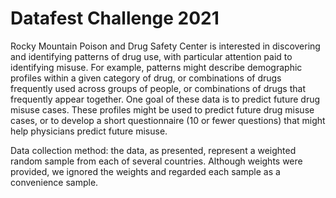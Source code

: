 # Datafest Challenge 2021
Rocky Mountain Poison and Drug Safety Center is interested in discovering and
identifying patterns of drug use, with particular attention paid to identifying misuse. For example, patterns might describe demographic profiles within a given category of drug, or combinations of drugs frequently used across groups of people, or combinations of drugs that frequently appear together. One goal of these data is to predict future drug misuse cases. These profiles might be used to predict future drug misuse cases, or to develop a short questionnaire (10 or fewer questions) that might help physicians predict future misuse.

Data collection method: the data, as presented, represent a weighted random sample from each of several countries. Although weights were provided, we ignored the weights and regarded each sample as a convenience sample. 
